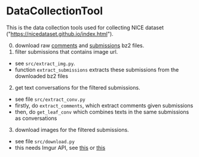 # DataCollectionTool
This is the data collection tools used  for collecting NICE dataset ("https://nicedataset.github.io/index.html").

0. download raw [comments](https://files.pushshift.io/reddit/comments/) and [submissions](https://files.pushshift.io/reddit/submissions/) bz2 files.
1. filter submissions that contains image url.
  * see `src/extract_img.py`.
  * function `extract_submissions` extracts these submissions from the downloaded bz2 files
2. get text conversations for the filtered submissions.
  * see file `src/extract_conv.py`
  * firstly, do `extract_comments`, which extract comments given submissions
  * then, do `get_leaf_conv` which combines texts in the same submissions as conversations
3. download images for the filtered submissions.
  * see file `src/download.py`
  * this needs Imgur API, see [this](https://apidocs.imgur.com/) or [this](https://rapidapi.com/imgur/api/imgur-9/)
